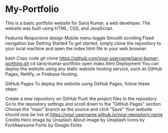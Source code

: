 # My-Portfolio
This is a basic portfolio website for Saroj Kumar, a web developer. The website was built using HTML, CSS, and JavaScript.

Features
Responsive design
Mobile menu toggle
Smooth scrolling
Fixed navigation bar
Getting Started
To get started, simply clone the repository to your local machine and open the index.html file in your web browser.

bash
Copy code
git clone https://github.com/your-username/saroj-kumar-portfolio.git
cd saroj-kumar-portfolio
open index.html
Deployment
You can deploy the website using any static website hosting service, such as GitHub Pages, Netlify, or Firebase Hosting.

GitHub Pages
To deploy the website using GitHub Pages, follow these steps:

Create a new repository on GitHub
Push the project files to the repository
Go to the repository settings and scroll down to the "GitHub Pages" section
Choose the "main" branch as the source and click "Save"
Your website should now be live at https://your-username.github.io/your-repository-name
Credits
Hero image by Unsplash
About image by Unsplash
Icons by FontAwesome
Fonts by Google Fonts






